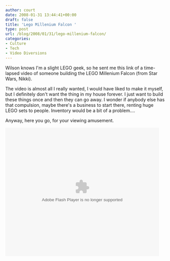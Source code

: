 ```yaml
---
author: court
date: 2008-01-31 13:44:41+00:00
draft: false
title: 'Lego Millenium Falcon '
type: post
url: /blog/2008/01/31/lego-millenium-falcon/
categories:
- Culture
- Tech
- Video Diversions
---
```


Wilson knows I'm a slight LEGO geek, so he sent me this link of a time-lapsed video of someone building the LEGO Millenium Falcon (from Star Wars, Nikki).

The video is almost all I really wanted, I would have liked to make it myself, but I definitely don't want the thing in my house forever.  I just want to build these things once and then they can go away.  I wonder if anybody else has that compulsion, maybe there's a business to start there, renting huge LEGO sets to people.  Inventory would be a bit of a problem....

Anyway, here you go, for your viewing amusement.

<embed src="http://p.castfire.com/Xu7m0/video/5247/bbtv_2008-01-28-161850.flv" name="cf_9bd19" height="400" width="480" id="cf_9bd19" type="application/x-shockwave-flash" class="castfire_player"></embed>
